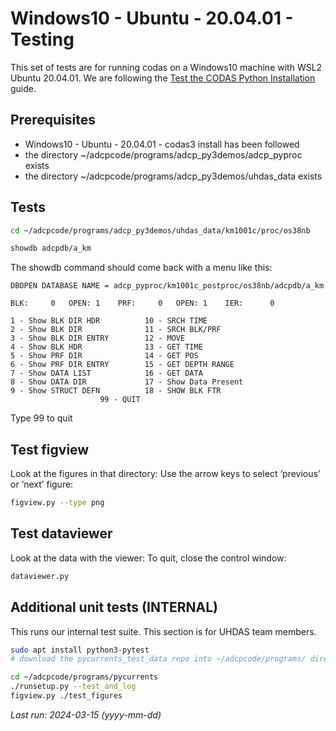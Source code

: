 # Windows10 - Ubuntu - 20.04.01 - Testing

This set of tests are for running codas on a Windows10 machine with WSL2 Ubuntu 20.04.01. We are following the [Test the CODAS Python Installation](https://currents.soest.hawaii.edu/docs/adcp_doc/codas_setup/test_it/index.html) guide.

## Prerequisites 
* Windows10 - Ubuntu - 20.04.01 - codas3 install has been followed
* the directory ~/adcpcode/programs/adcp_py3demos/adcp_pyproc exists
* the directory ~/adcpcode/programs/adcp_py3demos/uhdas_data exists

## Tests
``` bash
cd ~/adcpcode/programs/adcp_py3demos/uhdas_data/km1001c/proc/os38nb

showdb adcpdb/a_km
```
The showdb command should come back with a menu like this:
```
DBOPEN DATABASE NAME = adcp_pyproc/km1001c_postproc/os38nb/adcpdb/a_km

BLK:     0   OPEN: 1    PRF:     0   OPEN: 1    IER:      0

1 - Show BLK DIR HDR          10 - SRCH TIME
2 - Show BLK DIR              11 - SRCH BLK/PRF
3 - Show BLK DIR ENTRY        12 - MOVE
4 - Show BLK HDR              13 - GET TIME
5 - Show PRF DIR              14 - GET POS
6 - Show PRF DIR ENTRY        15 - GET DEPTH RANGE
7 - Show DATA LIST            16 - GET DATA
8 - Show DATA DIR             17 - Show Data Present
9 - Show STRUCT DEFN          18 - SHOW BLK FTR
                    99 - QUIT
```
Type 99 to quit

## Test figview
Look at the figures in that directory: Use the arrow keys to select ‘previous’ or ‘next’ figure:
``` bash
figview.py --type png
```

## Test dataviewer
Look at the data with the viewer: To quit, close the control window:
``` bash
dataviewer.py
```
## Additional unit tests (INTERNAL)
This runs our internal test suite.  This section is for UHDAS team members.
``` bash
sudo apt install python3-pytest
# download the pycurrents_test_data repo into ~/adcpcode/programs/ directory

cd ~/adcpcode/programs/pycurrents
./runsetup.py --test_and_log
figview.py ./test_figures
```

*Last run: 2024-03-15 (yyyy-mm-dd)*